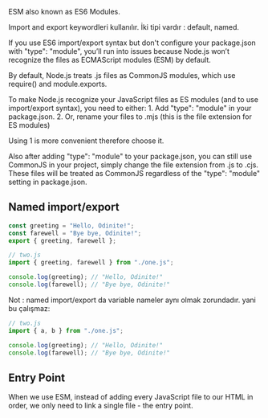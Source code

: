 ESM also known as ES6 Modules.

Import and export keywordleri kullanılır. İki tipi vardır : default, named.

If you use ES6 import/export syntax but don't configure your package.json with "type": "module", you’ll run into issues because Node.js won’t recognize the files as ECMAScript modules (ESM) by default.

By default, Node.js treats .js files as CommonJS modules, which use require() and module.exports.

To make Node.js recognize your JavaScript files as ES modules (and to use import/export syntax), you need to either:
    1. Add "type": "module" in your package.json.
    2. Or, rename your files to .mjs (this is the file extension for ES modules)

Using 1 is more convenient therefore choose it.

Also after adding "type": "module" to your package.json, you can still use CommonJS in your project, simply change the file extension from .js to .cjs. These files will be treated as CommonJS regardless of the "type": "module" setting in package.json.


## Named import/export

```js
const greeting = "Hello, Odinite!";
const farewell = "Bye bye, Odinite!";
export { greeting, farewell };
```

```js
// two.js
import { greeting, farewell } from "./one.js";

console.log(greeting); // "Hello, Odinite!"
console.log(farewell); // "Bye bye, Odinite!"

```


Not : named import/export da variable nameler aynı olmak zorundadır. yani bu çalışmaz: 

```js
// two.js
import { a, b } from "./one.js";

console.log(greeting); // "Hello, Odinite!"
console.log(farewell); // "Bye bye, Odinite!"
```

## Entry Point
When we use ESM, instead of adding every JavaScript file to our HTML in order, we only need to link a single file - the entry point.
